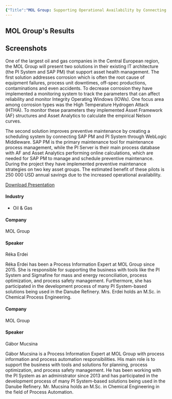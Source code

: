 ```yaml
---
{"Title":"MOL Group: Supporting Operational Availability by Connecting the PI System and SAP PM","Year":2016,"Industry":"Oil & Gas","URL":"https://resources.osisoft.com/Presentations/MOL-Group--Supporting-Operational-Availability-by-Connecting-the-PI-System-and-SAP-PM/","PDF":"https://cdn.osisoft.com/osi/presentations/2016-users-conference-emea-berlin/2016-users-conference-emea-berlin-d2-Oil-Gas-E050-MOL-Group-Erdei-MOL-Group-Supporting-Operational-Availability-by-Connecting-the-PI-System-and-SAP-PM.pdf","Company":"MOL Group","Keywords":["CBM","SAP PM"],"dg-publish":true,"permalink":"/aveva/customer-stories/2016/2016-mol-group-mol-group-supporting-operational-availability-by-connecting-the-pi-system-and-sap-pm/","dgPassFrontmatter":true}
---
```


## MOL Group's Results

## Screenshots

One of the largest oil and gas companies in the Central European region, the MOL Group will present two solutions in their existing IT architecture (the PI System and SAP PM) that support asset health management. The first solution addresses corrosion which is often the root cause of equipment failures, process unit downtimes, off-spec productions, contaminations and even accidents. To decrease corrosion they have implemented a monitoring system to track the parameters that can affect reliability and monitor Integrity Operating Windows (IOWs). One focus area among corrosion types was the High Temperature Hydrogen Attack (HTHA). To monitor these parameters they implemented Asset Framework (AF) structures and Asset Analytics to calculate the empirical Nelson curves.  
  
The second solution improves preventive maintenance by creating a scheduling system by connecting SAP PM and PI System through WebLogic Middleware. SAP PM is the primary maintenance tool for maintenance process management, while the PI Server is their main process database with AF and Asset Analytics performing online calculations, which are needed for SAP PM to manage and schedule preventive maintenance. During the project they have implemented preventive maintenance strategies on two key asset groups. The estimated benefit of these pilots is 250 000 USD annual savings due to the increased operational availability.

[Download Presentation](https://cdn.osisoft.com/osi/presentations/2016-users-conference-emea-berlin/2016-users-conference-emea-berlin-d2-Oil-Gas-E050-MOL-Group-Erdei-MOL-Group-Supporting-Operational-Availability-by-Connecting-the-PI-System-and-SAP-PM.pdf)

#### Industry

- Oil & Gas

#### Company

MOL Group

#### Speaker

Réka Erdei

Réka Erdei has been a Process Information Expert at MOL Group since 2015. She is responsible for supporting the business with tools like the PI System and Sigmafine for mass and energy reconciliation, process optimization, and process safety management. Furthermore, she has participated in the development process of many PI System-based solutions being used in the Danube Refinery. Mrs. Erdei holds an M.Sc. in Chemical Process Engineering.

#### Company

MOL Group

#### Speaker

Gábor Mucsina

Gábor Mucsina is a Process Information Expert at MOL Group with process information and process automation responsibilities. His main role is to support the business with tools and solutions for planning, process optimization, and process safety management. He has been working with the PI System as an administrator since 2013 and has participated in the development process of many PI System-based solutions being used in the Danube Refinery. Mr. Mucsina holds an M.Sc. in Chemical Engineering in the field of Process Automation.